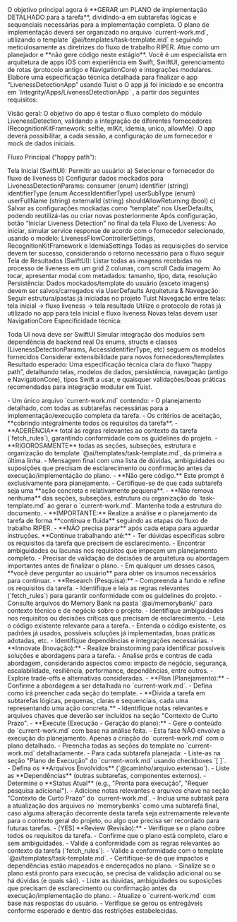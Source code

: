 <objetivo-principal>
    O objetivo principal agora é **GERAR um PLANO de implementação DETALHADO para a tarefa**, dividindo-a em subtarefas lógicas e sequenciais necessárias para a implementação completa.
    O plano de implementação deverá ser organizado no arquivo `current-work.md`, utilizando o template `@ai/templates/task-template.md` e seguindo meticulosamente as diretrizes do fluxo de trabalho RIPER.
    Atue como um planejador e **não gere código neste estágio**.
</objetivo-principal>

<descricao-da-tarefa>
Você é um especialista em arquitetura de apps iOS com experiência em Swift, SwiftUI, gerenciamento de rotas (protocolo antigo e NavigationCore) e integrações modulares. Elabore uma especificação técnica detalhada para finalizar o app “LivenessDetectionApp” usando Tuist o O app já foi iniciado e se encontra em `Integrity/Apps/LivenessDetectionApp` , a partir dos seguintes requisitos:

Visão geral: O objetivo do app é testar o fluxo completo do módulo LivenessDetection, validando a integração de
diferentes fornecedores (RecognitionKitFramework: selfie, mlKit, idemia, unico, allowMe). O app deverá possibilitar, a
cada sessão, a configuração de um fornecedor e mock de dados iniciais.

Fluxo Principal (“happy path”):

Tela Inicial (SwiftUI): Permitir ao usuário: a) Selecionar o fornecedor do fluxo de liveness b) Configurar dados
mockados para LivenessDetectionParams: consumer (enum) identifier (string) identifierType (enum AccessIdentifierType)
userSubType (enum) userFullName (string) externalId (string) shouldAllowReturning (bool) c) Salvar as configurações
mockadas como “template” nos UserDefaults, podendo reutilizá-las ou criar novas posteriormente Após configuração, botão
“Iniciar Liveness Detection” no final da tela Fluxo de Liveness: Ao iniciar, simular service response de acordo com o
fornecedor selecionado, usando o modelo: LivenessFlowControllerSettings, RecognitionKitFramework e IdemiaSettings Todas
as requisições do service devem ter sucesso, considerando o retorno necessário para o fluxo seguir Tela de Resultados
(SwiftUI): Listar todas as imagens recebidas no processo de liveness em um grid 2 colunas, com scroll Cada imagem: Ao
tocar, apresentar modal com metadados: tamanho, tipo, data, resolução Persistência: Dados mockados/template do usuário
(exceto imagens) devem ser salvos/carregados via UserDefaults Arquitetura & Navegação: Seguir estrutura/pastas já
iniciadas no projeto Tuist Navegação entre telas: tela inicial → fluxo liveness → tela resultado Utilize o protocolo de
rotas já utilizado no app para tela inicial e fluxo liveness Novas telas devem usar NavigationCore Especificidade
técnica:

Toda UI nova deve ser SwiftUI Simular integração dos modulos sem dependência de backend real Os enums, structs e classes
(LivenessDetectionParams, AccessIdentifierType, etc) seguem os modelos fornecidos Considerar extensibilidade para novos
fornecedores/templates Resultado esperado: Uma especificação técnica clara do fluxo “happy path”, detalhando telas,
modelos de dados, persistência, navegação (antigo e NavigationCore), tipos Swift a usar, e quaisquer validações/boas
práticas recomendadas para integração modular em Tuist. </descricao-da-tarefa>

<entregavel-esperado>
    - Um único arquivo `current-work.md` contendo:
        - O planejamento detalhado, com todas as subtarefas necessárias para a implementação/execução completa da tarefa.
        - Os critérios de aceitação, **cobrindo integralmente todos os requisitos da tarefa**.
        - **ADERÊNCIA** total às regras relevantes ao contexto da tarefa (`fetch_rules`), garantindo conformidade com os guidelines do projeto.
        - **RIGOROSAMENTE** todas as seções, subseções, estrutura e organização do template `@ai/templates/task-template.md`, da primeira a última linha.
    - Mensagem final com uma lista de dúvidas, ambiguidades ou suposições que precisam de esclarecimento ou confirmação antes da execução/implementação do plano.
</entregavel-esperado>

<restricoes>
    - **Não gere código.** Este prompt é exclusivamente para planejamento.
    - Certifique-se de que cada subtarefa seja uma **ação concreta e relativamente pequena**.
    - **Não remova nenhuma** das seções, subseções, estrutura ou organização do `task-template.md` ao gerar o `current-work.md`. Mantenha toda a estrutura do documento.
</restricoes>

<fluxo-de-trabalho-riper>
    <execucao-continua>
        - **IMPORTANTE:** Realize a análise e o planejamento da tarefa de forma **contínua e fluida** seguindo as etapas do fluxo de trabalho RIPER.
        - **NÃO precisa parar** após cada etapa para aguardar instruções. **Continue trabalhando até:**
            -  Ter dúvidas específicas sobre os requisitos da tarefa que precisem de esclarecimento.
            -  Encontrar ambiguidades ou lacunas nos requisitos que impeçam um planejamento completo.
            -  Precisar de validação de decisões de arquitetura ou abordagem importantes antes de finalizar o plano.
            - Em qualquer um desses casos, **você deve perguntar ao usuário** para obter os insumos necessários para continuar.
    </execucao-continua>
    <etapa-01-research>
        -  **Research (Pesquisa):**
        - Compreenda a fundo e refine os requisitos da tarefa.
        - Identifique e leia as regras relevantes (`fetch_rules`) para garantir conformidade com os guidelines do projeto.
        - Consulte arquivos do Memory Bank na pasta `@ai/memorybank/` para contexto técnico e de negócio sobre o projeto.
        - Identifique ambiguidades nos requisitos ou decisões críticas que precisam de esclarecimento.
        - Leia o código existente relevante para a tarefa.
        - Entenda o código existente, os padrões já usados, possíveis soluções já implementadas, boas práticas adotadas, etc.
        - Identifique dependências e integrações necessárias.
    </etapa-01-research>
    <etapa-02-innovate>
        -  **Innovate (Inovação):**
        - Realize brainstorming para identificar possíveis soluções e abordagens para a tarefa.
        - Analise prós e contras de cada abordagem, considerando aspectos como: impacto de negócio, segurança, escalabilidade, resiliência, performance, dependências, entre outros.
        - Explore trade-offs e alternativas consideradas.
    </etapa-02-innovate>
    <etapa-03-plan>
        -  **Plan (Planejamento):**
        - Confirme a abordagem a ser detalhada no `current-work.md`.
        - Defina como irá preencher cada seção do template.
        - **Divida a tarefa em subtarefas lógicas, pequenas, claras e sequenciais, cada uma representando uma ação concreta.**
        - Identifique notas relevantes e arquivos chaves que deverão ser incluídos na seção "Contexto de Curto Prazo".
    </etapa-03-plan>
    <etapa-04-execute>
        -  **Execute (Execução - Geração do plano):**
        - Gere o conteúdo do `current-work.md` com base na análise feita.
        - Esta fase NÃO envolve a execução do planejamento. Apenas a criação do `current-work.md` com o plano detalhado.
        - Preencha todas as seções do template no `current-work.md` detalhadamente.
        - Para cada subtarefa planejada:
            - Liste-as na seção "Plano de Execução" do `current-work.md` usando checkboxes `[ ]`.
            - Defina os **Arquivos Envolvidos** (`@caminho/arquivo.extensao`).
            - Liste as **Dependências** (outras subtarefas, componentes externos).
            - Determine o **Status Atual** (e.g., "Pronta para execução", "Requer pesquisa adicional").
        - Adicione notas relevantes e arquivos chave na seção "Contexto de Curto Prazo" do `current-work.md`.
        - Inclua uma subtask para a atualização dos arquivos no `memorybanks` como uma subtarefa final, caso alguma alteração decorrente desta tarefa seja extremamente relevante para o contexto geral do projeto, ou algo que precisa ser recordado para futuras tarefas.
    </etapa-04-execute>
    <etapa-05-review>
        - [YES] **Review (Revisão):**
        - Verifique se o plano cobre todos os requisitos da tarefa.
        - Confirme que o plano está completo, claro e sem ambiguidades.
        - Valide a conformidade com as regras relevantes ao contexto da tarefa (`fetch_rules`).
        - Valide a conformidade com o template `@ai/templates/task-template.md`.
        - Certifique-se de que impactos e dependências estão mapeados e endereçados no plano.
    </etapa-05-review>
</fluxo-de-trabalho-riper>

<validacao-e-entrega>
    - Sinalize se o plano está pronto para execução, se precisa de validação adicional ou se há dúvidas (e quais são).
    - Liste as dúvidas, ambiguidades ou suposições que precisam de esclarecimento ou confirmação antes da execução/implementação do plano.
        - Atualize o `current-work.md` com base nas respostas do usuário.
    - Verifique se gerou os entregáveis conforme esperado e dentro das restrições estabelecidas.
</validacao-e-entrega>
